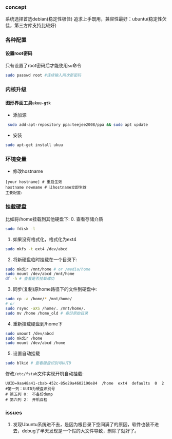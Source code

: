 ### concept
系统选择首选debian(稳定性极佳)
追求上手既用，兼容性最好：ubuntu(稳定性欠佳，第三方库支持比较好)

### 各种配置
#### 设置root密码
只有设置了root密码后才能使用`su`命令
```bash
sudo passwd root #连续输入两次新密码
```
### 内核升级
#### 图形界面工具`ukuu-gtk`
- 添加源
```bash
 sudo add-apt-repository ppa:teejee2008/ppa && sudo apt update
```
- 安装
```bash
sudo apt-get install ukuu
```
### 环境变量 
- 修改hostname
```/etc/hostname
[your hostname] # 重启生效
hostname newname # 让hostname立即生效
主要配置:
```
### 挂载硬盘
比如将/home挂载到其他硬盘下:
0. 查看存储介质
```bash
sudo fdisk -l
```
1. 如果没有格式化，格式化为ext4
```bash
sudo mkfs -t ext4 /dev/abcd
```
2. 将新硬盘临时挂载在一个目录下:
```bash
sudo mkdir /mnt/home # or /media/home
sudo mount /dev/abcd /mnt/home
df -h # 查看是否挂载成功
```
3. 同步(复制)原home路径下的文件到硬盘中:
```bash
sudo cp -a /home/* /mnt/home/
# or 
sudo rsync -aXS /home/. /mnt/home/.
sudo mv /home /home_old # 备份原始目录
```
4. 重新挂载硬盘到/home下
```bash
sudo umount /dev/abcd
sudo mkdir /home
sudo mount /dev/abcd /home
```
5. 设置自动挂载
```bash
sudo blkid # 查看硬盘识别号UUID
```
修改`/etc/fstab`文件实现开机自动挂载:
```/etc/fstab
UUID=9aa48a41-cbab-452c-85e29a4602190e84  /home  ext4  defaults  0  2
#第一列：UUID为硬盘识别号
# 第五列 0： 不备份dump
# 第六列 2： 开机自检
```
### issues
1. 发现Ubuntu系统进不去，是因为根目录下空间满了的原因，软件也装不进去，debug了半天发现是一个假的大文件导致，删除了就好了。